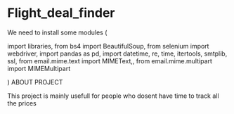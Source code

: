 # Flight_deal_finder
We need to install some modules (


 import libraries,
from bs4 import BeautifulSoup,
from selenium import webdriver,
import pandas as pd,
import datetime, re, time, itertools, smtplib, ssl,
from email.mime.text import MIMEText,,
from email.mime.multipart import MIMEMultipart

)
 ABOUT PROJECT
   
This project is mainly usefull for people who dosent have time to track all the prices 
